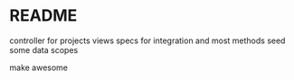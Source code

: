 # README

controller for projects
views
specs for integration and most methods
seed some data
scopes

make awesome
